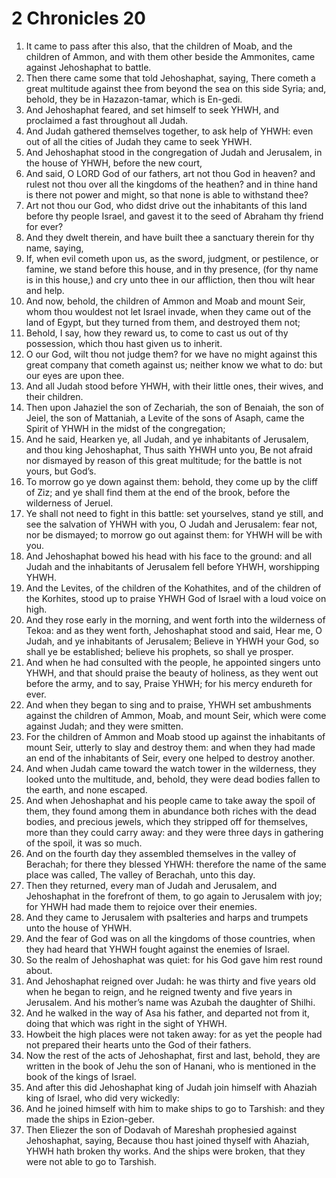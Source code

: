 ﻿# 2 Chronicles 20
1. It came to pass after this also, that the children of Moab, and the children of Ammon, and with them other beside the Ammonites, came against Jehoshaphat to battle. 
2. Then there came some that told Jehoshaphat, saying, There cometh a great multitude against thee from beyond the sea on this side Syria; and, behold, they be in Hazazon-tamar, which is En-gedi. 
3. And Jehoshaphat feared, and set himself to seek YHWH, and proclaimed a fast throughout all Judah. 
4. And Judah gathered themselves together, to ask help of YHWH: even out of all the cities of Judah they came to seek YHWH. 
5.  And Jehoshaphat stood in the congregation of Judah and Jerusalem, in the house of YHWH, before the new court, 
6. And said, O LORD God of our fathers, art not thou God in heaven? and rulest not thou over all the kingdoms of the heathen? and in thine hand is there not power and might, so that none is able to withstand thee? 
7. Art not thou our God, who didst drive out the inhabitants of this land before thy people Israel, and gavest it to the seed of Abraham thy friend for ever? 
8. And they dwelt therein, and have built thee a sanctuary therein for thy name, saying, 
9. If, when evil cometh upon us, as the sword, judgment, or pestilence, or famine, we stand before this house, and in thy presence, (for thy name is in this house,) and cry unto thee in our affliction, then thou wilt hear and help. 
10. And now, behold, the children of Ammon and Moab and mount Seir, whom thou wouldest not let Israel invade, when they came out of the land of Egypt, but they turned from them, and destroyed them not; 
11. Behold, I say, how they reward us, to come to cast us out of thy possession, which thou hast given us to inherit. 
12. O our God, wilt thou not judge them? for we have no might against this great company that cometh against us; neither know we what to do: but our eyes are upon thee. 
13. And all Judah stood before YHWH, with their little ones, their wives, and their children. 
14.  Then upon Jahaziel the son of Zechariah, the son of Benaiah, the son of Jeiel, the son of Mattaniah, a Levite of the sons of Asaph, came the Spirit of YHWH in the midst of the congregation; 
15. And he said, Hearken ye, all Judah, and ye inhabitants of Jerusalem, and thou king Jehoshaphat, Thus saith YHWH unto you, Be not afraid nor dismayed by reason of this great multitude; for the battle is not yours, but God’s. 
16. To morrow go ye down against them: behold, they come up by the cliff of Ziz; and ye shall find them at the end of the brook, before the wilderness of Jeruel. 
17. Ye shall not need to fight in this battle: set yourselves, stand ye still, and see the salvation of YHWH with you, O Judah and Jerusalem: fear not, nor be dismayed; to morrow go out against them: for YHWH will be with you. 
18. And Jehoshaphat bowed his head with his face to the ground: and all Judah and the inhabitants of Jerusalem fell before YHWH, worshipping YHWH. 
19. And the Levites, of the children of the Kohathites, and of the children of the Korhites, stood up to praise YHWH God of Israel with a loud voice on high. 
20.  And they rose early in the morning, and went forth into the wilderness of Tekoa: and as they went forth, Jehoshaphat stood and said, Hear me, O Judah, and ye inhabitants of Jerusalem; Believe in YHWH your God, so shall ye be established; believe his prophets, so shall ye prosper. 
21. And when he had consulted with the people, he appointed singers unto YHWH, and that should praise the beauty of holiness, as they went out before the army, and to say, Praise YHWH; for his mercy endureth for ever. 
22.  And when they began to sing and to praise, YHWH set ambushments against the children of Ammon, Moab, and mount Seir, which were come against Judah; and they were smitten. 
23. For the children of Ammon and Moab stood up against the inhabitants of mount Seir, utterly to slay and destroy them: and when they had made an end of the inhabitants of Seir, every one helped to destroy another. 
24. And when Judah came toward the watch tower in the wilderness, they looked unto the multitude, and, behold, they were dead bodies fallen to the earth, and none escaped. 
25. And when Jehoshaphat and his people came to take away the spoil of them, they found among them in abundance both riches with the dead bodies, and precious jewels, which they stripped off for themselves, more than they could carry away: and they were three days in gathering of the spoil, it was so much. 
26.  And on the fourth day they assembled themselves in the valley of Berachah; for there they blessed YHWH: therefore the name of the same place was called, The valley of Berachah, unto this day. 
27. Then they returned, every man of Judah and Jerusalem, and Jehoshaphat in the forefront of them, to go again to Jerusalem with joy; for YHWH had made them to rejoice over their enemies. 
28. And they came to Jerusalem with psalteries and harps and trumpets unto the house of YHWH. 
29. And the fear of God was on all the kingdoms of those countries, when they had heard that YHWH fought against the enemies of Israel. 
30. So the realm of Jehoshaphat was quiet: for his God gave him rest round about. 
31.  And Jehoshaphat reigned over Judah: he was thirty and five years old when he began to reign, and he reigned twenty and five years in Jerusalem. And his mother’s name was Azubah the daughter of Shilhi. 
32. And he walked in the way of Asa his father, and departed not from it, doing that which was right in the sight of YHWH. 
33. Howbeit the high places were not taken away: for as yet the people had not prepared their hearts unto the God of their fathers. 
34. Now the rest of the acts of Jehoshaphat, first and last, behold, they are written in the book of Jehu the son of Hanani, who is mentioned in the book of the kings of Israel. 
35.  And after this did Jehoshaphat king of Judah join himself with Ahaziah king of Israel, who did very wickedly: 
36. And he joined himself with him to make ships to go to Tarshish: and they made the ships in Ezion-geber. 
37. Then Eliezer the son of Dodavah of Mareshah prophesied against Jehoshaphat, saying, Because thou hast joined thyself with Ahaziah, YHWH hath broken thy works. And the ships were broken, that they were not able to go to Tarshish. 
